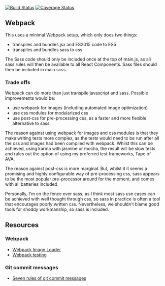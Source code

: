 
[![Build Status](https://travis-ci.org/matthewglover/hapi-react-base.svg?branch=master)](https://travis-ci.org/matthewglover/hapi-react-base) [![Coverage Status](https://coveralls.io/repos/github/matthewglover/hapi-react-base/badge.svg?branch=master)](https://coveralls.io/github/matthewglover/hapi-react-base?branch=master)

## Webpack

This uses a minimal Webpack setup, which only does two things:

- transpiles and bundles jsx and ES2015 code to ES5
- transpiles and bundles sass to css

The Sass code should only be included once at the top of main.js, as all sass rules will then be available to all React Components. Sass files should then be included in main.scss.

### Trade offs

Webpack can do more than just transpile javascript and sass. Possible improvements would be:

- use webpack for images (including automated image optimization)
- use css modules for modularized css
- use post-css for pre-processing css, as a faster and more flexible alternative to sass

The reason against using webpack for images and css modules is that they make writing tests more complex, as the tests would need to be run after all the css and images had been compiled with webpack. Whilst this can be achieved, using karma with jasmine or mocha, the result will be slow tests and rules out the option of using my preferred test frameworks, Tape of AVA.

The reason against post-css is more marginal. But, whilst it it seems a promising and highly configurable way of pre-processing css, sass appears to be the most popular pre-processor around for the moment, and comes with all batteries included.

Personally, I'm on the fence over sass, as I think most sass use cases can be achieved with well thought through css, so sass in practice is often a tool that encourages poorly written css. Nevertheless, we shouldn't blame good tools for shoddy workmanship, so sass is included.






## Resources

### Webpack

- [Webpack Image Loader](http://www.davidmeents.com/how-to-set-up-webpack-image-loader/)
- [Webpack testing](http://mike-ward.net/2015/09/07/tips-on-setting-up-karma-testing-with-webpack/)


### Git commit messages

- [Seven rules of git commit messages](http://chris.beams.io/posts/git-commit/)
